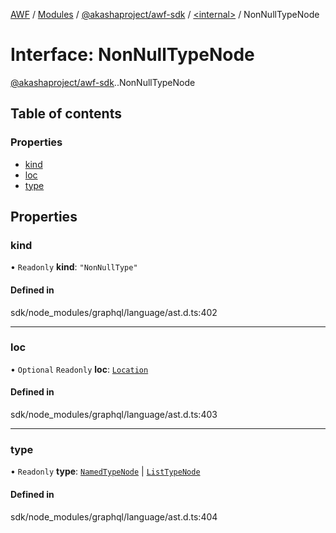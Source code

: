 [AWF](../README.md) / [Modules](../modules.md) / [@akashaproject/awf-sdk](../modules/akashaproject_awf_sdk.md) / [<internal\>](../modules/akashaproject_awf_sdk._internal_.md) / NonNullTypeNode

# Interface: NonNullTypeNode

[@akashaproject/awf-sdk](../modules/akashaproject_awf_sdk.md).[<internal>](../modules/akashaproject_awf_sdk._internal_.md).NonNullTypeNode

## Table of contents

### Properties

- [kind](akashaproject_awf_sdk._internal_.NonNullTypeNode.md#kind)
- [loc](akashaproject_awf_sdk._internal_.NonNullTypeNode.md#loc)
- [type](akashaproject_awf_sdk._internal_.NonNullTypeNode.md#type)

## Properties

### kind

• `Readonly` **kind**: ``"NonNullType"``

#### Defined in

sdk/node_modules/graphql/language/ast.d.ts:402

___

### loc

• `Optional` `Readonly` **loc**: [`Location`](../classes/akashaproject_awf_sdk._internal_.Location.md)

#### Defined in

sdk/node_modules/graphql/language/ast.d.ts:403

___

### type

• `Readonly` **type**: [`NamedTypeNode`](akashaproject_awf_sdk._internal_.NamedTypeNode.md) \| [`ListTypeNode`](akashaproject_awf_sdk._internal_.ListTypeNode.md)

#### Defined in

sdk/node_modules/graphql/language/ast.d.ts:404
